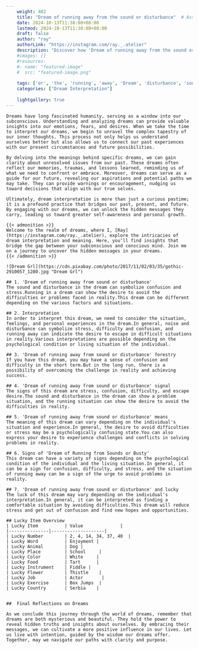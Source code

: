 ```yaml
---
    weight: 402
    title: "Dream of running away from the sound or disturbance"  # Assuming 'title' column exists
    date: 2024-10-13T11:38:00+08:00
    lastmod: 2024-10-13T11:38:00+08:00
    draft: false
    author: "ray"
    authorLink: "https://instagram.com/ray._.atelier"
    description: "Discover how 'Dream of running away from the sound or disturbance' can interpret your future and uncover its significant meanings in your life."
    #images: []
    #resources:
    #- name: "featured-image"
    #  src: "featured-image.png"
    
    tags: ['or', 'the', 'running', 'away', 'Dream', 'disturbance', 'sound', 'from', 'of']
    categories: ["Dream Interpretation"]
    
    lightgallery: true
---
```

    
    Dreams have long fascinated humanity, serving as a window into our subconscious. Understanding and analyzing dreams can provide valuable insights into our emotions, fears, and desires. When we take the time to interpret our dreams, we begin to unravel the complex tapestry of our inner thoughts. This process not only helps us understand ourselves better but also allows us to connect our past experiences with our present circumstances and future possibilities.
    
    By delving into the meanings behind specific dreams, we can gain clarity about unresolved issues from our past. These dreams often reflect our memories, traumas, and lessons learned, reminding us of what we need to confront or embrace. Moreover, dreams can serve as a guide for our future, revealing our aspirations and potential paths we may take. They can provide warnings or encouragement, nudging us toward decisions that align with our true selves.
    
    Ultimately, dream interpretation is more than just a curious pastime; it is a profound practice that bridges our past, present, and future. By engaging with our dreams, we can unlock the hidden messages they carry, leading us toward greater self-awareness and personal growth.
    
    {{< admonition >}}
    Welcome to the realm of dreams, where I, [Ray](https://instagram.com/ray._.atelier), explore the intricacies of dream interpretation and meaning. Here, you’ll find insights that bridge the gap between your subconscious and conscious mind. Join me on a journey to uncover the hidden messages in your dreams.
    {{< /admonition >}}
    
    ![Dream Grl](https://cdn.pixabay.com/photo/2017/11/02/03/35/gothic-2910057_1280.jpg "Dream Grl")
    
    ## 1. 'Dream of running away from sound or disturbance'
    The sound and disturbance in the dream can symbolize confusion and stress.Running in a dream can show the desire to avoid the difficulties or problems faced in reality.This dream can be different depending on the various factors and situations.
    
    ## 2. Interpretation
    In order to interpret this dream, we need to consider the situation, feelings, and personal experiences in the dream.In general, noise and disturbance can symbolize stress, difficulty and confusion, and running away can indicate the desire to escape in difficult situations in reality.Various interpretations are possible depending on the psychological condition or living situation of the individual.
    
    ## 3. 'Dream of running away from sound or disturbance' forestry
    If you have this dream, you may have a sense of confusion and difficulty in the short term.But in the long run, there is a possibility of overcoming the challenge in reality and achieving success.
    
    ## 4. 'Dream of running away from sound or disturbance' signal
    The signs of this dream are stress, confusion, difficulty, and escape desire.The sound and disturbance in the dream can show a problem situation, and the running situation can show the desire to avoid the difficulties in reality.
    
    ## 5. 'Dream of running away from sound or disturbance' means
    The meaning of this dream can vary depending on the individual's situation and experience.In general, the desire to avoid difficulties or stress may be a psychologically confusing state.You can also express your desire to experience challenges and conflicts in solving problems in reality.
    
    ## 6. Signs of 'Dream of Running from Sounds or Busty'
    This dream can have a variety of signs depending on the psychological condition of the individual and the living situation.In general, it can be a sign for confusion, difficulty, and stress, and the situation of running away can be a sign of the urge to avoid problems in reality.
    
    ## 7. 'Dream of running away from sound or disturbance' and lucky
    The luck of this dream may vary depending on the individual's interpretation.In general, it can be interpreted as finding a comfortable situation by avoiding difficulties.This dream will reduce stress and get out of confusion and find new hopes and opportunities.
    
    ## Lucky Item Overview
    | Lucky Item          | Value              |
    |---------------|--------------------|
    | Lucky Number        | 2, 4, 14, 34, 37, 40  |
    | Lucky Word          | Enjoyment |
    | Lucky Animal        | Dog |
    | Lucky Place         | School     |
    | Lucky Color         | White     |
    | Lucky Food          | Tart      |
    | Lucky Instrument    | Fiddle |
    | Lucky Flower        | Thistle    |
    | Lucky Job           | Actor       |
    | Lucky Exercise      | Box Jumps  |
    | Lucky Country       | Serbia    |
    
    
    ##  Final Reflections on Dreams
    
    As we conclude this journey through the world of dreams, remember that dreams are both mysterious and beautiful. They hold the power to reveal hidden truths and insights about ourselves. By embracing their messages, we can cultivate a more positive influence in our lives. Let us live with intention, guided by the wisdom our dreams offer. Together, may we navigate our paths with clarity and purpose.
    